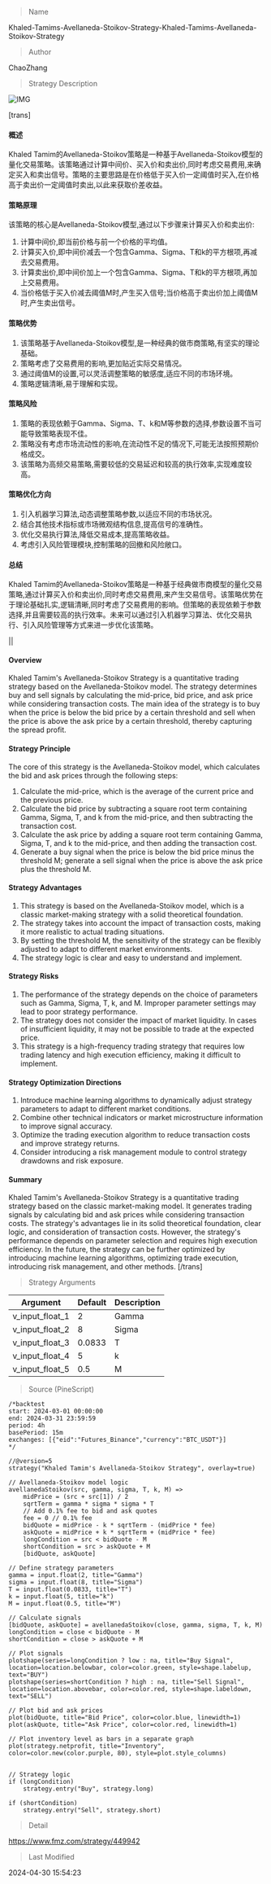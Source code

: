 
> Name

Khaled-Tamims-Avellaneda-Stoikov-Strategy-Khaled-Tamims-Avellaneda-Stoikov-Strategy

> Author

ChaoZhang

> Strategy Description

![IMG](https://www.fmz.com/upload/asset/6d31a3f9c61e912914.png)

[trans]
#### 概述
Khaled Tamim的Avellaneda-Stoikov策略是一种基于Avellaneda-Stoikov模型的量化交易策略。该策略通过计算中间价、买入价和卖出价,同时考虑交易费用,来确定买入和卖出信号。策略的主要思路是在价格低于买入价一定阈值时买入,在价格高于卖出价一定阈值时卖出,以此来获取价差收益。

#### 策略原理
该策略的核心是Avellaneda-Stoikov模型,通过以下步骤来计算买入价和卖出价:
1. 计算中间价,即当前价格与前一个价格的平均值。
2. 计算买入价,即中间价减去一个包含Gamma、Sigma、T和k的平方根项,再减去交易费用。
3. 计算卖出价,即中间价加上一个包含Gamma、Sigma、T和k的平方根项,再加上交易费用。
4. 当价格低于买入价减去阈值M时,产生买入信号;当价格高于卖出价加上阈值M时,产生卖出信号。

#### 策略优势
1. 该策略基于Avellaneda-Stoikov模型,是一种经典的做市商策略,有坚实的理论基础。
2. 策略考虑了交易费用的影响,更加贴近实际交易情况。
3. 通过阈值M的设置,可以灵活调整策略的敏感度,适应不同的市场环境。
4. 策略逻辑清晰,易于理解和实现。

#### 策略风险
1. 策略的表现依赖于Gamma、Sigma、T、k和M等参数的选择,参数设置不当可能导致策略表现不佳。
2. 策略没有考虑市场流动性的影响,在流动性不足的情况下,可能无法按照预期价格成交。
3. 该策略为高频交易策略,需要较低的交易延迟和较高的执行效率,实现难度较高。

#### 策略优化方向
1. 引入机器学习算法,动态调整策略参数,以适应不同的市场状况。
2. 结合其他技术指标或市场微观结构信息,提高信号的准确性。
3. 优化交易执行算法,降低交易成本,提高策略收益。
4. 考虑引入风险管理模块,控制策略的回撤和风险敞口。

#### 总结
Khaled Tamim的Avellaneda-Stoikov策略是一种基于经典做市商模型的量化交易策略,通过计算买入价和卖出价,同时考虑交易费用,来产生交易信号。该策略优势在于理论基础扎实,逻辑清晰,同时考虑了交易费用的影响。但策略的表现依赖于参数选择,并且需要较高的执行效率。未来可以通过引入机器学习算法、优化交易执行、引入风险管理等方式来进一步优化该策略。

||

#### Overview
Khaled Tamim's Avellaneda-Stoikov Strategy is a quantitative trading strategy based on the Avellaneda-Stoikov model. The strategy determines buy and sell signals by calculating the mid-price, bid price, and ask price while considering transaction costs. The main idea of the strategy is to buy when the price is below the bid price by a certain threshold and sell when the price is above the ask price by a certain threshold, thereby capturing the spread profit.

#### Strategy Principle
The core of this strategy is the Avellaneda-Stoikov model, which calculates the bid and ask prices through the following steps:
1. Calculate the mid-price, which is the average of the current price and the previous price.
2. Calculate the bid price by subtracting a square root term containing Gamma, Sigma, T, and k from the mid-price, and then subtracting the transaction cost.
3. Calculate the ask price by adding a square root term containing Gamma, Sigma, T, and k to the mid-price, and then adding the transaction cost.
4. Generate a buy signal when the price is below the bid price minus the threshold M; generate a sell signal when the price is above the ask price plus the threshold M.

#### Strategy Advantages
1. This strategy is based on the Avellaneda-Stoikov model, which is a classic market-making strategy with a solid theoretical foundation.
2. The strategy takes into account the impact of transaction costs, making it more realistic to actual trading situations.
3. By setting the threshold M, the sensitivity of the strategy can be flexibly adjusted to adapt to different market environments.
4. The strategy logic is clear and easy to understand and implement.

#### Strategy Risks
1. The performance of the strategy depends on the choice of parameters such as Gamma, Sigma, T, k, and M. Improper parameter settings may lead to poor strategy performance.
2. The strategy does not consider the impact of market liquidity. In cases of insufficient liquidity, it may not be possible to trade at the expected price.
3. This strategy is a high-frequency trading strategy that requires low trading latency and high execution efficiency, making it difficult to implement.

#### Strategy Optimization Directions
1. Introduce machine learning algorithms to dynamically adjust strategy parameters to adapt to different market conditions.
2. Combine other technical indicators or market microstructure information to improve signal accuracy.
3. Optimize the trading execution algorithm to reduce transaction costs and improve strategy returns.
4. Consider introducing a risk management module to control strategy drawdowns and risk exposure.

#### Summary
Khaled Tamim's Avellaneda-Stoikov Strategy is a quantitative trading strategy based on the classic market-making model. It generates trading signals by calculating bid and ask prices while considering transaction costs. The strategy's advantages lie in its solid theoretical foundation, clear logic, and consideration of transaction costs. However, the strategy's performance depends on parameter selection and requires high execution efficiency. In the future, the strategy can be further optimized by introducing machine learning algorithms, optimizing trade execution, introducing risk management, and other methods.
[/trans]

> Strategy Arguments



|Argument|Default|Description|
|----|----|----|
|v_input_float_1|2|Gamma|
|v_input_float_2|8|Sigma|
|v_input_float_3|0.0833|T|
|v_input_float_4|5|k|
|v_input_float_5|0.5|M|


> Source (PineScript)

``` pinescript
/*backtest
start: 2024-03-01 00:00:00
end: 2024-03-31 23:59:59
period: 4h
basePeriod: 15m
exchanges: [{"eid":"Futures_Binance","currency":"BTC_USDT"}]
*/

//@version=5
strategy("Khaled Tamim's Avellaneda-Stoikov Strategy", overlay=true)

// Avellaneda-Stoikov model logic
avellanedaStoikov(src, gamma, sigma, T, k, M) =>
    midPrice = (src + src[1]) / 2
    sqrtTerm = gamma * sigma * sigma * T
    // Add 0.1% fee to bid and ask quotes
    fee = 0 // 0.1% fee
    bidQuote = midPrice - k * sqrtTerm - (midPrice * fee)
    askQuote = midPrice + k * sqrtTerm + (midPrice * fee)
    longCondition = src < bidQuote - M
    shortCondition = src > askQuote + M
    [bidQuote, askQuote]

// Define strategy parameters
gamma = input.float(2, title="Gamma")
sigma = input.float(8, title="Sigma")
T = input.float(0.0833, title="T")
k = input.float(5, title="k")
M = input.float(0.5, title="M")

// Calculate signals
[bidQuote, askQuote] = avellanedaStoikov(close, gamma, sigma, T, k, M)
longCondition = close < bidQuote - M
shortCondition = close > askQuote + M

// Plot signals
plotshape(series=longCondition ? low : na, title="Buy Signal", location=location.belowbar, color=color.green, style=shape.labelup, text="BUY")
plotshape(series=shortCondition ? high : na, title="Sell Signal", location=location.abovebar, color=color.red, style=shape.labeldown, text="SELL")

// Plot bid and ask prices
plot(bidQuote, title="Bid Price", color=color.blue, linewidth=1)
plot(askQuote, title="Ask Price", color=color.red, linewidth=1)

// Plot inventory level as bars in a separate graph
plot(strategy.netprofit, title="Inventory", color=color.new(color.purple, 80), style=plot.style_columns)


// Strategy logic
if (longCondition)
    strategy.entry("Buy", strategy.long)

if (shortCondition)
    strategy.entry("Sell", strategy.short)
```

> Detail

https://www.fmz.com/strategy/449942

> Last Modified

2024-04-30 15:54:23
